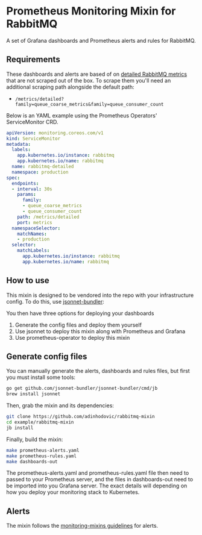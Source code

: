 # Prometheus Monitoring Mixin for RabbitMQ

A set of Grafana dashboards and Prometheus alerts and rules for RabbitMQ.

## Requirements

These dashboards and alerts are based of on [detailed RabbitMQ metrics](https://github.com/rabbitmq/rabbitmq-server/tree/master/deps/rabbitmq_prometheus#selective-querying-of-per-object-metrics) that are not scraped out of the box. To scrape them you'll need an additional scraping path alongside the default path:

- `/metrics/detailed?family=queue_coarse_metrics&family=queue_consumer_count`

Below is an YAML example using the Prometheus Operators' ServiceMonitor CRD.

```yaml
apiVersion: monitoring.coreos.com/v1
kind: ServiceMonitor
metadata:
  labels:
    app.kubernetes.io/instance: rabbitmq
    app.kubernetes.io/name: rabbitmq
  name: rabbitmq-detailed
  namespace: production
spec:
  endpoints:
  - interval: 30s
    params:
      family:
      - queue_coarse_metrics
      - queue_consumer_count
    path: /metrics/detailed
    port: metrics
  namespaceSelector:
    matchNames:
    - production
  selector:
    matchLabels:
      app.kubernetes.io/instance: rabbitmq
      app.kubernetes.io/name: rabbitmq
```

## How to use

This mixin is designed to be vendored into the repo with your infrastructure config.
To do this, use [jsonnet-bundler](https://github.com/jsonnet-bundler/jsonnet-bundler):

You then have three options for deploying your dashboards

1. Generate the config files and deploy them yourself
2. Use jsonnet to deploy this mixin along with Prometheus and Grafana
3. Use prometheus-operator to deploy this mixin

## Generate config files

You can manually generate the alerts, dashboards and rules files, but first you
must install some tools:

```sh
go get github.com/jsonnet-bundler/jsonnet-bundler/cmd/jb
brew install jsonnet
```

Then, grab the mixin and its dependencies:

```sh
git clone https://github.com/adinhodovic/rabbitmq-mixin
cd example/rabbitmq-mixin
jb install
```

Finally, build the mixin:

```sh
make prometheus-alerts.yaml
make prometheus-rules.yaml
make dashboards-out
```

The prometheus-alerts.yaml and prometheus-rules.yaml file then need to passed to your Prometheus server, and the files in dashboards-out need to be imported into you Grafana server. The exact details will depending on how you deploy your monitoring stack to Kubernetes.

## Alerts

The mixin follows the [monitoring-mixins guidelines](https://github.com/monitoring-mixins/docs#guidelines-for-alert-names-labels-and-annotations) for alerts.
